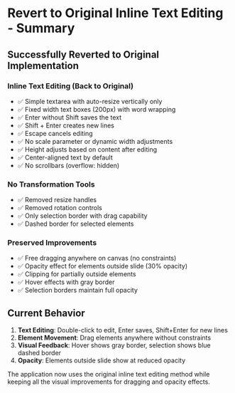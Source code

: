 # Revert to Original Inline Text Editing - Summary

## Successfully Reverted to Original Implementation

### Inline Text Editing (Back to Original)
- ✅ Simple textarea with auto-resize vertically only
- ✅ Fixed width text boxes (200px) with word wrapping
- ✅ Enter without Shift saves the text
- ✅ Shift + Enter creates new lines
- ✅ Escape cancels editing
- ✅ No scale parameter or dynamic width adjustments
- ✅ Height adjusts based on content after editing
- ✅ Center-aligned text by default
- ✅ No scrollbars (overflow: hidden)

### No Transformation Tools
- ✅ Removed resize handles
- ✅ Removed rotation controls
- ✅ Only selection border with drag capability
- ✅ Dashed border for selected elements

### Preserved Improvements
- ✅ Free dragging anywhere on canvas (no constraints)
- ✅ Opacity effect for elements outside slide (30% opacity)
- ✅ Clipping for partially outside elements
- ✅ Hover effects with gray border
- ✅ Selection borders maintain full opacity

## Current Behavior

1. **Text Editing**: Double-click to edit, Enter saves, Shift+Enter for new lines
2. **Element Movement**: Drag elements anywhere without constraints
3. **Visual Feedback**: Hover shows gray border, selection shows blue dashed border
4. **Opacity**: Elements outside slide show at reduced opacity

The application now uses the original inline text editing method while keeping all the visual improvements for dragging and opacity effects.